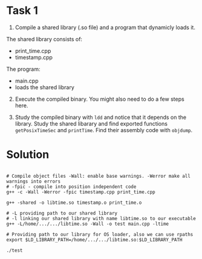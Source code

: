 # Task 1
1) Compile a shared library (.so file) and a program that dynamicly loads it.

The shared library consists of:
- print_time.cpp
- timestamp.cpp

The program:
- main.cpp
- loads the shared library

2) Execute the compiled binary. You might also need to do a few steps here.

3) Study the compiled binary with `ldd` and notice that it depends on the library.
Study the shared libarary and find exported functions `getPosixTimeSec` and `printTime`.
Find their assembly code with `objdump`.

# Solution

```shell

# Compile object files -Wall: enable base warnings. -Werror make all warnings into errors
# -fpic - compile into position independent code
g++ -c -Wall -Werror -fpic timestamp.cpp print_time.cpp 

g++ -shared -o libtime.so timestamp.o print_time.o

# -L providing path to our shared library
# -l linking our shared library with name libtime.so to our executable
g++ -L/home/.../.../libtime.so -Wall -o test main.cpp -ltime

# Providing path to our library for OS loader, also we can use rpaths
export $LD_LIBRARY_PATH=/home/.../.../libtime.so:$LD_LIBRARY_PATH

./test
```